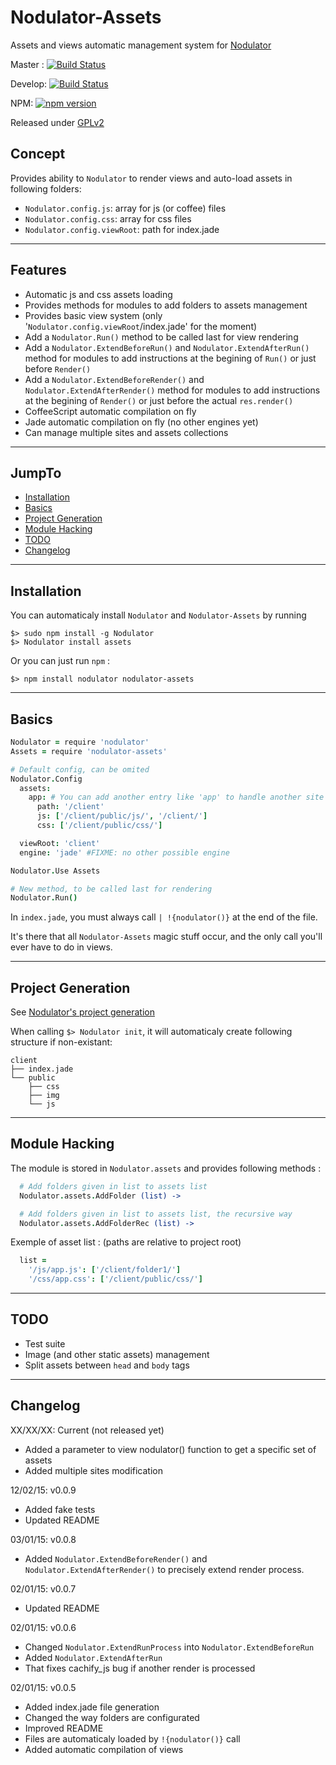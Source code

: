 Nodulator-Assets
================

Assets and views automatic management system for [Nodulator](https://github.com/Champii/Nodulator)

Master : [![Build Status](https://travis-ci.org/Champii/Nodulator-Assets.svg?branch=master)](https://travis-ci.org/Champii/Nodulator)

Develop: [![Build Status](https://travis-ci.org/Champii/Nodulator-Assets.svg?branch=develop)](https://travis-ci.org/Champii/Nodulator)

NPM: [![npm version](https://badge.fury.io/js/nodulator-assets.svg)](http://badge.fury.io/js/nodulator-assets)

Released under [GPLv2](https://github.com/Champii/Nodulator-Assets/blob/master/LICENSE.txt)

## Concept

Provides ability to `Nodulator` to render views and auto-load assets in following folders:
- `Nodulator.config.js`: array for js (or coffee) files
- `Nodulator.config.css`: array for css files
- `Nodulator.config.viewRoot`: path for index.jade

___
## Features

- Automatic js and css assets loading
- Provides methods for modules to add folders to assets management
- Provides basic view system (only '`Nodulator.config.viewRoot`/index.jade' for the moment)
- Add a `Nodulator.Run()` method to be called last for view rendering
- Add a `Nodulator.ExtendBeforeRun()` and `Nodulator.ExtendAfterRun()` method for modules to add instructions at the begining of `Run()` or just before `Render()`
- Add a `Nodulator.ExtendBeforeRender()` and `Nodulator.ExtendAfterRender()` method for modules to add instructions at the begining of `Render()` or just before the actual `res.render()`
- CoffeeScript automatic compilation on fly
- Jade automatic compilation on fly (no other engines yet)
- Can manage multiple sites and assets collections

___
## JumpTo

- [Installation](#installation)
- [Basics](#basics)
- [Project Generation](#project-generation)
- [Module Hacking](#module-hacking)
- [TODO](#todo)
- [Changelog](#changelog)

___
## Installation

You can automaticaly install `Nodulator` and `Nodulator-Assets` by running

```
$> sudo npm install -g Nodulator
$> Nodulator install assets
```

Or you can just run `npm` :

```
$> npm install nodulator nodulator-assets
```

___
## Basics

```coffeescript
Nodulator = require 'nodulator'
Assets = require 'nodulator-assets'

# Default config, can be omited
Nodulator.Config
  assets:
    app: # You can add another entry like 'app' to handle another site
      path: '/client'
      js: ['/client/public/js/', '/client/']
      css: ['/client/public/css/']

  viewRoot: 'client'
  engine: 'jade' #FIXME: no other possible engine

Nodulator.Use Assets

# New method, to be called last for rendering
Nodulator.Run()
```

In `index.jade`, you must always call `| !{nodulator()}` at the end of the file.

It's there that all `Nodulator-Assets` magic stuff occur, and the only call you'll ever have to do in views.

___
## Project Generation

See [Nodulator's project generation](https://github.com/Champii/Nodulator#project-generation)

When calling `$> Nodulator init`, it will automaticaly create following structure if non-existant:

```
client
├── index.jade
└── public
    ├── css
    ├── img
    └── js
```

___
## Module Hacking

The module is stored in `Nodulator.assets` and provides following methods :

```coffeescript
  # Add folders given in list to assets list
  Nodulator.assets.AddFolder (list) ->

  # Add folders given in list to assets list, the recursive way
  Nodulator.assets.AddFolderRec (list) ->
```

Exemple of asset list : (paths are relative to project root)

```coffeescript
  list =
    '/js/app.js': ['/client/folder1/']
    '/css/app.css': ['/client/public/css/']
```

___
## TODO

- Test suite
- Image (and other static assets) management
- Split assets between `head` and `body` tags

___
## Changelog

XX/XX/XX: Current (not released yet)
  - Added a parameter to view nodulator() function to get a specific set of assets
  - Added multiple sites modification

12/02/15: v0.0.9
  - Added fake tests
  - Updated README

03/01/15: v0.0.8
  - Added `Nodulator.ExtendBeforeRender()` and `Nodulator.ExtendAfterRender()` to precisely extend render process.

02/01/15: v0.0.7
  - Updated README

02/01/15: v0.0.6
  - Changed `Nodulator.ExtendRunProcess` into `Nodulator.ExtendBeforeRun`
  - Added `Nodulator.ExtendAfterRun`
  - That fixes cachify_js bug if another render is processed

02/01/15: v0.0.5
  - Added index.jade file generation
  - Changed the way folders are configurated
  - Improved README
  - Files are automaticaly loaded by `!{nodulator()}` call
  - Added automatic compilation of views
